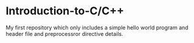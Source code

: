 # Introduction-to-C/C++ 
My first repository which only includes a simple hello world program and header file and preprocessror directive details.
